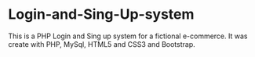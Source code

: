 # Login-and-Sing-Up-system
This is a PHP Login and Sing up system for a fictional e-commerce. It was create with PHP, MySql, HTML5 and CSS3 and Bootstrap.
